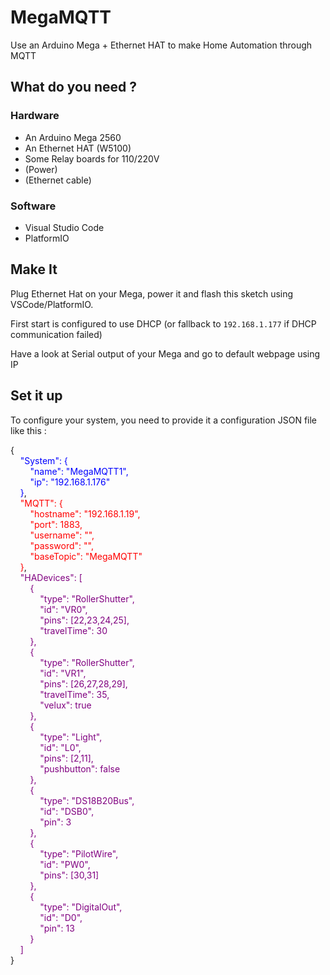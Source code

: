 # MegaMQTT

Use an Arduino Mega + Ethernet HAT to make Home Automation through MQTT

## What do you need ?

### Hardware

 - An Arduino Mega 2560
 - An Ethernet HAT (W5100)
 - Some Relay boards for 110/220V
 - (Power)
 - (Ethernet cable)

### Software

 - Visual Studio Code
 - PlatformIO

## Make It

Plug Ethernet Hat on your Mega, power it and flash this sketch using VSCode/PlatformIO.

First start is configured to use DHCP (or fallback to `192.168.1.177` if DHCP communication failed)

Have a look at Serial output of your Mega and go to default webpage using IP

## Set it up

To configure your system, you need to provide it a configuration JSON file like this : 

{<br>
<span style="color:blue">&nbsp;&nbsp;&nbsp;&nbsp;"System": {<br>
&nbsp;&nbsp;&nbsp;&nbsp;&nbsp;&nbsp;&nbsp;&nbsp;"name": "MegaMQTT1",<br>
&nbsp;&nbsp;&nbsp;&nbsp;&nbsp;&nbsp;&nbsp;&nbsp;"ip": "192.168.1.176"<br>
&nbsp;&nbsp;&nbsp;&nbsp;}</span>,<br>
<span style="color:red">&nbsp;&nbsp;&nbsp;&nbsp;"MQTT": {<br>
&nbsp;&nbsp;&nbsp;&nbsp;&nbsp;&nbsp;&nbsp;&nbsp;"hostname": "192.168.1.19",<br>
&nbsp;&nbsp;&nbsp;&nbsp;&nbsp;&nbsp;&nbsp;&nbsp;"port": 1883,<br>
&nbsp;&nbsp;&nbsp;&nbsp;&nbsp;&nbsp;&nbsp;&nbsp;"username": "",<br>
&nbsp;&nbsp;&nbsp;&nbsp;&nbsp;&nbsp;&nbsp;&nbsp;"password": "",<br>
&nbsp;&nbsp;&nbsp;&nbsp;&nbsp;&nbsp;&nbsp;&nbsp;"baseTopic": "MegaMQTT"<br>
&nbsp;&nbsp;&nbsp;&nbsp;}</span>,<br>
<span style="color:purple">&nbsp;&nbsp;&nbsp;&nbsp;"HADevices": [<br>
&nbsp;&nbsp;&nbsp;&nbsp;&nbsp;&nbsp;&nbsp;&nbsp;{<br>
&nbsp;&nbsp;&nbsp;&nbsp;&nbsp;&nbsp;&nbsp;&nbsp;&nbsp;&nbsp;&nbsp;&nbsp;"type": "RollerShutter",<br>
&nbsp;&nbsp;&nbsp;&nbsp;&nbsp;&nbsp;&nbsp;&nbsp;&nbsp;&nbsp;&nbsp;&nbsp;"id": "VR0",<br>
&nbsp;&nbsp;&nbsp;&nbsp;&nbsp;&nbsp;&nbsp;&nbsp;&nbsp;&nbsp;&nbsp;&nbsp;"pins": [22,23,24,25],<br>
&nbsp;&nbsp;&nbsp;&nbsp;&nbsp;&nbsp;&nbsp;&nbsp;&nbsp;&nbsp;&nbsp;&nbsp;"travelTime": 30<br>
&nbsp;&nbsp;&nbsp;&nbsp;&nbsp;&nbsp;&nbsp;&nbsp;},<br>
&nbsp;&nbsp;&nbsp;&nbsp;&nbsp;&nbsp;&nbsp;&nbsp;{<br>
&nbsp;&nbsp;&nbsp;&nbsp;&nbsp;&nbsp;&nbsp;&nbsp;&nbsp;&nbsp;&nbsp;&nbsp;"type": "RollerShutter",<br>
&nbsp;&nbsp;&nbsp;&nbsp;&nbsp;&nbsp;&nbsp;&nbsp;&nbsp;&nbsp;&nbsp;&nbsp;"id": "VR1",<br>
&nbsp;&nbsp;&nbsp;&nbsp;&nbsp;&nbsp;&nbsp;&nbsp;&nbsp;&nbsp;&nbsp;&nbsp;"pins": [26,27,28,29],<br>
&nbsp;&nbsp;&nbsp;&nbsp;&nbsp;&nbsp;&nbsp;&nbsp;&nbsp;&nbsp;&nbsp;&nbsp;"travelTime": 35,<br>
&nbsp;&nbsp;&nbsp;&nbsp;&nbsp;&nbsp;&nbsp;&nbsp;&nbsp;&nbsp;&nbsp;&nbsp;"velux": true<br>
&nbsp;&nbsp;&nbsp;&nbsp;&nbsp;&nbsp;&nbsp;&nbsp;},<br>
&nbsp;&nbsp;&nbsp;&nbsp;&nbsp;&nbsp;&nbsp;&nbsp;{<br>
&nbsp;&nbsp;&nbsp;&nbsp;&nbsp;&nbsp;&nbsp;&nbsp;&nbsp;&nbsp;&nbsp;&nbsp;"type": "Light",<br>
&nbsp;&nbsp;&nbsp;&nbsp;&nbsp;&nbsp;&nbsp;&nbsp;&nbsp;&nbsp;&nbsp;&nbsp;"id": "L0",<br>
&nbsp;&nbsp;&nbsp;&nbsp;&nbsp;&nbsp;&nbsp;&nbsp;&nbsp;&nbsp;&nbsp;&nbsp;"pins": [2,11],<br>
&nbsp;&nbsp;&nbsp;&nbsp;&nbsp;&nbsp;&nbsp;&nbsp;&nbsp;&nbsp;&nbsp;&nbsp;"pushbutton": false<br>
&nbsp;&nbsp;&nbsp;&nbsp;&nbsp;&nbsp;&nbsp;&nbsp;},<br>
&nbsp;&nbsp;&nbsp;&nbsp;&nbsp;&nbsp;&nbsp;&nbsp;{<br>
&nbsp;&nbsp;&nbsp;&nbsp;&nbsp;&nbsp;&nbsp;&nbsp;&nbsp;&nbsp;&nbsp;&nbsp;"type": "DS18B20Bus",<br>
&nbsp;&nbsp;&nbsp;&nbsp;&nbsp;&nbsp;&nbsp;&nbsp;&nbsp;&nbsp;&nbsp;&nbsp;"id": "DSB0",<br>
&nbsp;&nbsp;&nbsp;&nbsp;&nbsp;&nbsp;&nbsp;&nbsp;&nbsp;&nbsp;&nbsp;&nbsp;"pin": 3<br>
&nbsp;&nbsp;&nbsp;&nbsp;&nbsp;&nbsp;&nbsp;&nbsp;},<br>
&nbsp;&nbsp;&nbsp;&nbsp;&nbsp;&nbsp;&nbsp;&nbsp;{<br>
&nbsp;&nbsp;&nbsp;&nbsp;&nbsp;&nbsp;&nbsp;&nbsp;&nbsp;&nbsp;&nbsp;&nbsp;"type": "PilotWire",<br>
&nbsp;&nbsp;&nbsp;&nbsp;&nbsp;&nbsp;&nbsp;&nbsp;&nbsp;&nbsp;&nbsp;&nbsp;"id": "PW0",<br>
&nbsp;&nbsp;&nbsp;&nbsp;&nbsp;&nbsp;&nbsp;&nbsp;&nbsp;&nbsp;&nbsp;&nbsp;"pins": [30,31]<br>
&nbsp;&nbsp;&nbsp;&nbsp;&nbsp;&nbsp;&nbsp;&nbsp;},<br>
&nbsp;&nbsp;&nbsp;&nbsp;&nbsp;&nbsp;&nbsp;&nbsp;{<br>
&nbsp;&nbsp;&nbsp;&nbsp;&nbsp;&nbsp;&nbsp;&nbsp;&nbsp;&nbsp;&nbsp;&nbsp;"type": "DigitalOut",<br>
&nbsp;&nbsp;&nbsp;&nbsp;&nbsp;&nbsp;&nbsp;&nbsp;&nbsp;&nbsp;&nbsp;&nbsp;"id": "D0",<br>
&nbsp;&nbsp;&nbsp;&nbsp;&nbsp;&nbsp;&nbsp;&nbsp;&nbsp;&nbsp;&nbsp;&nbsp;"pin": 13<br>
&nbsp;&nbsp;&nbsp;&nbsp;&nbsp;&nbsp;&nbsp;&nbsp;}<br>
&nbsp;&nbsp;&nbsp;&nbsp;]</span><br>
}

